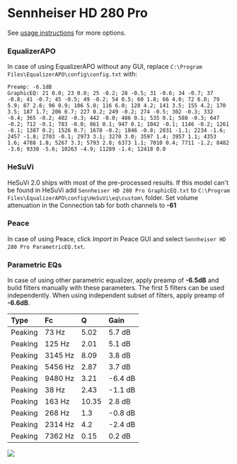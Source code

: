# Sennheiser HD 280 Pro
See [usage instructions](https://github.com/jaakkopasanen/AutoEq#usage) for more options.

### EqualizerAPO
In case of using EqualizerAPO without any GUI, replace `C:\Program Files\EqualizerAPO\config\config.txt`
with:
```
Preamp: -6.1dB
GraphicEQ: 21 0.0; 23 0.0; 25 -0.2; 28 -0.5; 31 -0.6; 34 -0.7; 37 -0.8; 41 -0.7; 45 -0.5; 49 -0.2; 54 0.5; 60 1.8; 66 4.0; 72 6.0; 79 5.9; 87 2.6; 96 0.9; 106 5.0; 116 6.0; 128 4.2; 141 3.5; 155 4.2; 170 3.5; 187 1.7; 206 0.7; 227 0.2; 249 -0.2; 274 -0.5; 302 -0.3; 332 -0.4; 365 -0.2; 402 -0.3; 442 -0.0; 486 0.1; 535 0.1; 588 -0.3; 647 -0.2; 712 -0.1; 783 -0.0; 861 0.1; 947 0.1; 1042 -0.1; 1146 -0.2; 1261 -0.1; 1387 0.2; 1526 0.7; 1678 -0.2; 1846 -0.8; 2031 -1.1; 2234 -1.6; 2457 -1.8; 2703 -0.1; 2973 3.1; 3270 3.0; 3597 1.4; 3957 1.1; 4353 1.6; 4788 1.8; 5267 3.3; 5793 2.8; 6373 1.1; 7010 0.4; 7711 -1.2; 8482 -3.6; 9330 -5.6; 10263 -4.9; 11289 -1.4; 12418 0.0
```

### HeSuVi
HeSuVi 2.0 ships with most of the pre-processed results. If this model can't be found in HeSuVi add
`Sennheiser HD 280 Pro GraphicEQ.txt` to `C:\Program Files\EqualizerAPO\config\HeSuVi\eq\custom\` folder.
Set volume attenuation in the Connection tab for both channels to **-61**

### Peace
In case of using Peace, click *Import* in Peace GUI and select `Sennheiser HD 280 Pro ParametricEQ.txt`.

### Parametric EQs
In case of using other parametric equalizer, apply preamp of **-6.5dB** and build filters manually
with these parameters. The first 5 filters can be used independently.
When using independent subset of filters, apply preamp of **-6.6dB**.

| Type    | Fc      |     Q | Gain    |
|:--------|:--------|:------|:--------|
| Peaking | 73 Hz   |  5.02 | 5.7 dB  |
| Peaking | 125 Hz  |  2.01 | 5.1 dB  |
| Peaking | 3145 Hz |  8.09 | 3.8 dB  |
| Peaking | 5456 Hz |  2.87 | 3.7 dB  |
| Peaking | 9480 Hz |  3.21 | -6.4 dB |
| Peaking | 38 Hz   |  2.43 | -1.1 dB |
| Peaking | 163 Hz  | 10.35 | 2.8 dB  |
| Peaking | 268 Hz  |  1.3  | -0.8 dB |
| Peaking | 2314 Hz |  4.2  | -2.4 dB |
| Peaking | 7362 Hz |  0.15 | 0.2 dB  |

![](https://raw.githubusercontent.com/jaakkopasanen/AutoEq/master/results/headphonecom/sbaf-serious/Sennheiser%20HD%20280%20Pro/Sennheiser%20HD%20280%20Pro.png)